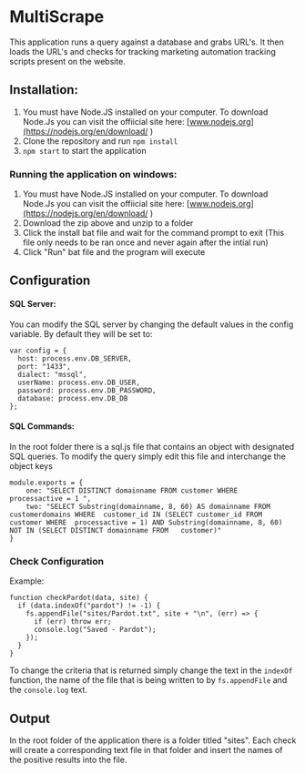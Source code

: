 # MultiScrape

This application runs a query against a database and grabs URL's. It then loads the URL's and checks for tracking marketing automation tracking scripts present on the website.

## Installation:

1) You must have Node.JS installed on your computer. To download Node.Js you can visit the offiicial site here: [www.nodejs.org](https://nodejs.org/en/download/ )
2) Clone the repository and run `npm install`
3) `npm start` to start the application

### Running the application on windows:
1) You must have Node.JS installed on your computer. To download Node.Js you can visit the offiicial site here: [www.nodejs.org](https://nodejs.org/en/download/ )
2) Download the zip above and unzip to a folder
3) Click the install bat file and wait for the command prompt to exit (This file only needs to be ran once and never again after the intial run)
4) Click "Run" bat file and the program will execute

## Configuration

#### SQL Server:
You can modify the SQL server by changing the default values in the config variable. By default they will be set to:
```
var config = {
  host: process.env.DB_SERVER,
  port: "1433",
  dialect: "mssql",
  userName: process.env.DB_USER,
  password: process.env.DB_PASSWORD,
  database: process.env.DB_DB
};
```

#### SQL Commands:
In the root folder there is a sql.js file that contains an object with designated SQL queries. To modify the query simply edit this file and interchange the object keys
```
module.exports = {
    one: "SELECT DISTINCT domainname FROM customer WHERE  processactive = 1 ",
    two: "SELECT Substring(domainname, 8, 60) AS domainname FROM   customerdomains WHERE  customer_id IN (SELECT customer_id FROM customer WHERE  processactive = 1) AND Substring(domainname, 8, 60) NOT IN (SELECT DISTINCT domainname FROM   customer)"
}
```

### Check Configuration
Example:

```
function checkPardot(data, site) {
  if (data.indexOf("pardot") != -1) {
    fs.appendFile("sites/Pardot.txt", site + "\n", (err) => {
      if (err) throw err;
      console.log("Saved - Pardot");
    });
  }
}
```

To change the criteria that is returned simply change the text in the `indexOf` function, the name of the file that is being written to by `fs.appendFile` and the `console.log` text.

## Output
In the root folder of the application there is a folder titled "sites". Each check will create a corresponding text file in that folder and insert the names of the positive results into the file.
